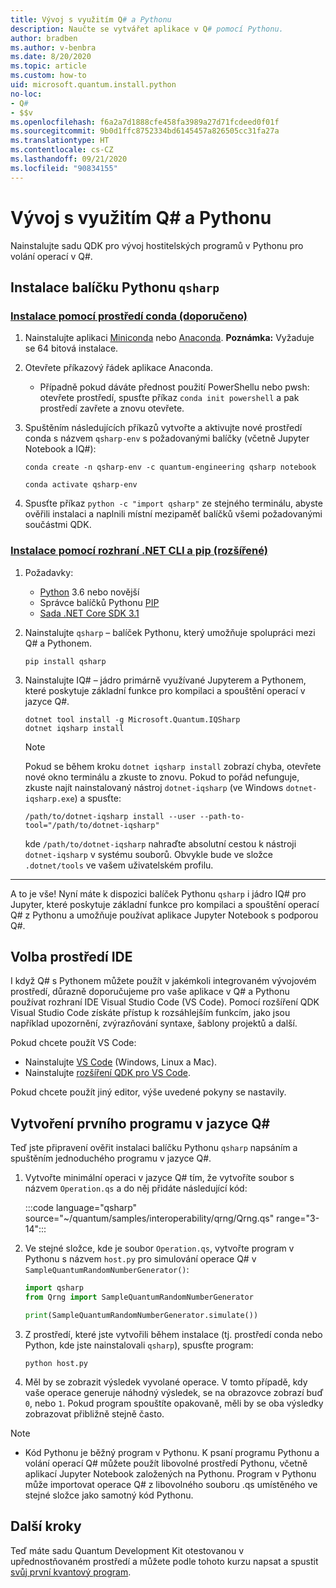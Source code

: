 ```yaml
---
title: Vývoj s využitím Q# a Pythonu
description: Naučte se vytvářet aplikace v Q# pomocí Pythonu.
author: bradben
ms.author: v-benbra
ms.date: 8/20/2020
ms.topic: article
ms.custom: how-to
uid: microsoft.quantum.install.python
no-loc:
- Q#
- $$v
ms.openlocfilehash: f6a2a7d1888cfe458fa3989a27d71fcdeed0f01f
ms.sourcegitcommit: 9b0d1ffc8752334bd6145457a826505cc31fa27a
ms.translationtype: HT
ms.contentlocale: cs-CZ
ms.lasthandoff: 09/21/2020
ms.locfileid: "90834155"
---
```

# <a name="develop-with-no-locq-and-python"></a>Vývoj s využitím Q# a Pythonu

Nainstalujte sadu QDK pro vývoj hostitelských programů v Pythonu pro volání operací v Q#.

## <a name="install-the-qsharp-python-package"></a>Instalace balíčku Pythonu `qsharp`

### <a name="install-using-conda-recommended"></a>[Instalace pomocí prostředí conda (doporučeno)](#tab/tabid-conda)

1. Nainstalujte aplikaci [Miniconda](https://docs.conda.io/en/latest/miniconda.html) nebo [Anaconda](https://www.anaconda.com/products/individual#Downloads). **Poznámka:** Vyžaduje se 64 bitová instalace.

1. Otevřete příkazový řádek aplikace Anaconda.

   - Případně pokud dáváte přednost použití PowerShellu nebo pwsh: otevřete prostředí, spusťte příkaz `conda init powershell` a pak prostředí zavřete a znovu otevřete.

1. Spuštěním následujících příkazů vytvořte a aktivujte nové prostředí conda s názvem `qsharp-env` s požadovanými balíčky (včetně Jupyter Notebook a IQ#):

    ```
    conda create -n qsharp-env -c quantum-engineering qsharp notebook

    conda activate qsharp-env
    ```

1. Spusťte příkaz `python -c "import qsharp"` ze stejného terminálu, abyste ověřili instalaci a naplnili místní mezipaměť balíčků všemi požadovanými součástmi QDK.

### <a name="install-using-net-cli-and-pip-advanced"></a>[Instalace pomocí rozhraní .NET CLI a pip (rozšířené)](#tab/tabid-dotnetcli)

1. Požadavky:

    - [Python](https://www.python.org/downloads/) 3.6 nebo novější
    - Správce balíčků Pythonu [PIP](https://pip.pypa.io/en/stable/installing)
    - [Sada .NET Core SDK 3.1](https://dotnet.microsoft.com/download/dotnet-core/3.1)


1. Nainstalujte `qsharp` – balíček Pythonu, který umožňuje spolupráci mezi Q# a Pythonem.

    ```
    pip install qsharp
    ```

1. Nainstalujte IQ# – jádro primárně využívané Jupyterem a Pythonem, které poskytuje základní funkce pro kompilaci a spouštění operací v jazyce Q#.

    ```dotnetcli
    dotnet tool install -g Microsoft.Quantum.IQSharp
    dotnet iqsharp install
    ```

    > [!NOTE]
    > Pokud se během kroku `dotnet iqsharp install` zobrazí chyba, otevřete nové okno terminálu a zkuste to znovu.
    > Pokud to pořád nefunguje, zkuste najít nainstalovaný nástroj `dotnet-iqsharp` (ve Windows `dotnet-iqsharp.exe`) a spusťte:
    > ```
    > /path/to/dotnet-iqsharp install --user --path-to-tool="/path/to/dotnet-iqsharp"
    > ```
    > kde `/path/to/dotnet-iqsharp` nahraďte absolutní cestou k nástroji `dotnet-iqsharp` v systému souborů.
    > Obvykle bude ve složce `.dotnet/tools` ve vašem uživatelském profilu.
    
***

A to je vše! Nyní máte k dispozici balíček Pythonu `qsharp` i jádro IQ# pro Jupyter, které poskytuje základní funkce pro kompilaci a spouštění operací Q# z Pythonu a umožňuje používat aplikace Jupyter Notebook s podporou Q#.

## <a name="choose-your-ide"></a>Volba prostředí IDE

I když Q# s Pythonem můžete použít v jakémkoli integrovaném vývojovém prostředí, důrazně doporučujeme pro vaše aplikace v Q# a Pythonu používat rozhraní IDE Visual Studio Code (VS Code). Pomocí rozšíření QDK Visual Studio Code získáte přístup k rozsáhlejším funkcím, jako jsou například upozornění, zvýrazňování syntaxe, šablony projektů a další.

Pokud chcete použít VS Code:

- Nainstalujte [VS Code](https://code.visualstudio.com/download) (Windows, Linux a Mac).
- Nainstalujte [rozšíření QDK pro VS Code](https://marketplace.visualstudio.com/items?itemName=quantum.quantum-devkit-vscode).

Pokud chcete použít jiný editor, výše uvedené pokyny se nastavily.

## <a name="write-your-first-no-locq-program"></a>Vytvoření prvního programu v jazyce Q#

Teď jste připravení ověřit instalaci balíčku Pythonu `qsharp` napsáním a spuštěním jednoduchého programu v jazyce Q#.

1. Vytvořte minimální operaci v jazyce Q# tím, že vytvoříte soubor s názvem `Operation.qs` a do něj přidáte následující kód:

    :::code language="qsharp" source="~/quantum/samples/interoperability/qrng/Qrng.qs" range="3-14":::

1. Ve stejné složce, kde je soubor `Operation.qs`, vytvořte program v Pythonu s názvem `host.py` pro simulování operace Q# v `SampleQuantumRandomNumberGenerator()`:

    ```python
    import qsharp
    from Qrng import SampleQuantumRandomNumberGenerator

    print(SampleQuantumRandomNumberGenerator.simulate())
    ```

1. Z prostředí, které jste vytvořili během instalace (tj. prostředí conda nebo Python, kde jste nainstalovali `qsharp`), spusťte program:

    ```
    python host.py
    ```

1. Měl by se zobrazit výsledek vyvolané operace. V tomto případě, kdy vaše operace generuje náhodný výsledek, se na obrazovce zobrazí buď `0`, nebo `1`. Pokud program spouštíte opakovaně, měli by se oba výsledky zobrazovat přibližně stejně často.

> [!NOTE]
> * Kód Pythonu je běžný program v Pythonu. K psaní programu Pythonu a volání operací Q# můžete použít libovolné prostředí Pythonu, včetně aplikací Jupyter Notebook založených na Pythonu. Program v Pythonu může importovat operace Q# z libovolného souboru .qs umístěného ve stejné složce jako samotný kód Pythonu.

## <a name="next-steps"></a>Další kroky

Teď máte sadu Quantum Development Kit otestovanou v upřednostňovaném prostředí a můžete podle tohoto kurzu napsat a spustit [svůj první kvantový program](xref:microsoft.quantum.quickstarts.qrng).

